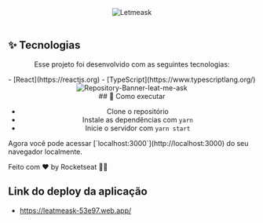 <div align="center">
 <img alt="Letmeask" title="Letmeask"            src="https://raw.githubusercontent.com/jessicaidro/letmeask/88e5db1476241d7c126920b64d27ea89fb8a0e2a/src/assets/images/logo.svg" />
</div>


<br>

## ✨ Tecnologias
<div align="center">
<p>Esse projeto foi desenvolvido com as seguintes tecnologias:</p>
  <div align="center" style="display:flex;">
  - [React](https://reactjs.org)
  - [TypeScript](https://www.typescriptlang.org/)
  </div>
</div>
<div align="center">
  <img title="Letmeask" 
  src="https://i.ibb.co/J5QDKFB/Repository-Banner-leat-me-ask.jpg" alt="Repository-Banner-leat-me-ask" />
</div>
<div align="center">
## 🚀 Como executar

- Clone o repositório
- Instale as dependências com `yarn`
- Inicie o servidor com `yarn start`
</div>
Agora você pode acessar [`localhost:3000`](http://localhost:3000) do seu navegador localmente.


Feito com ♥ by Rocketseat 👋🏻 


## Link do deploy da aplicação

- https://leatmeask-53e97.web.app/
